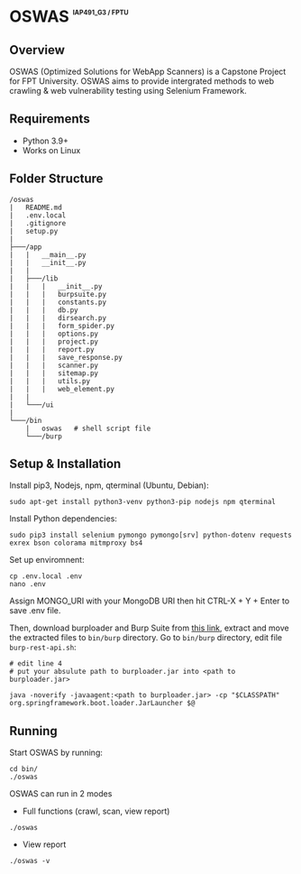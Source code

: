 # **OSWAS** <sup><sub><sup><sub><sup>**IAP491_G3 / FPTU**</sup></sub></sup></sub></sup>

## **Overview**
OSWAS (Optimized Solutions for WebApp Scanners) is a Capstone Project for FPT University. OSWAS aims to provide intergrated methods to web crawling & web vulnerability testing using Selenium Framework.

## **Requirements**
* Python 3.9+
* Works on Linux

## **Folder Structure**
```
/oswas
|   README.md
|   .env.local
|   .gitignore
|   setup.py
|
├───/app
|   |   __main__.py
|   |   __init__.py
|   |
|   ├───/lib
|   |   |   __init__.py
|   |   |   burpsuite.py
|   |   |   constants.py
|   |   |   db.py
|   |   |   dirsearch.py
|   |   |   form_spider.py
|   |   |   options.py
|   |   |   project.py
|   |   |   report.py
|   |   |   save_response.py
|   |   |   scanner.py
|   |   |   sitemap.py
|   |   |   utils.py
|   |   |   web_element.py
|   |
|   └───/ui
|   
└───/bin
    |   oswas   # shell script file
    └───/burp
```

## **Setup & Installation**
Install pip3, Nodejs, npm, qterminal (Ubuntu, Debian):
```
sudo apt-get install python3-venv python3-pip nodejs npm qterminal
```

Install Python dependencies:
```
sudo pip3 install selenium pymongo pymongo[srv] python-dotenv requests exrex bson colorama mitmproxy bs4
```

Set up enviromnent:
```
cp .env.local .env
nano .env
```
Assign MONGO_URI with your MongoDB URI then hit CTRL-X + Y + Enter to save .env file.

Then, download burploader and Burp Suite from [this link](https://drive.google.com/drive/folders/1vu9Am2yAezt9cYgs7j-_ojQbCHFYORuU?usp=sharing), extract and move the extracted files to `bin/burp` directory. Go to `bin/burp` directory, edit file `burp-rest-api.sh`:
```shell
# edit line 4
# put your absulute path to burploader.jar into <path to burploader.jar>

java -noverify -javaagent:<path to burploader.jar> -cp "$CLASSPATH" org.springframework.boot.loader.JarLauncher $@
```

## **Running**
Start OSWAS by running:
```
cd bin/
./oswas
```

OSWAS can run in 2 modes
* Full functions (crawl, scan, view report)
```
./oswas
```
* View report
```
./oswas -v
```